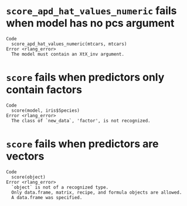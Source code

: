 # `score_apd_hat_values_numeric` fails when model has no pcs argument

    Code
      score_apd_hat_values_numeric(mtcars, mtcars)
    Error <rlang_error>
      The model must contain an XtX_inv argument.

# `score` fails when predictors only contain factors

    Code
      score(model, iris$Species)
    Error <rlang_error>
      The class of `new_data`, 'factor', is not recognized.

# `score` fails when predictors are vectors

    Code
      score(object)
    Error <rlang_error>
      `object` is not of a recognized type.
      Only data.frame, matrix, recipe, and formula objects are allowed.
      A data.frame was specified.

